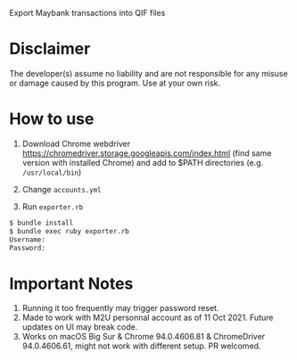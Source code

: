 Export Maybank transactions into QIF files

# Disclaimer
The developer(s) assume no liability and are not responsible for any misuse or damage caused by this program. Use at your own risk.

# How to use

1. Download Chrome webdriver https://chromedriver.storage.googleapis.com/index.html (find same version with installed Chrome) and add to $PATH directories (e.g. `/usr/local/bin`)

2. Change `accounts.yml`

3. Run `exporter.rb`
```bash
$ bundle install
$ bundle exec ruby exporter.rb                                                                                                                                    [16:36:34]
Username: 
Password:
```

# Important Notes

1. Running it too frequently may trigger password reset.
2. Made to work with M2U personnal account as of 11 Oct 2021. Future updates on UI may break code.
3. Works on macOS Big Sur & Chrome 94.0.4606.81 & ChromeDriver 94.0.4606.61, might not work with different setup. PR welcomed.
